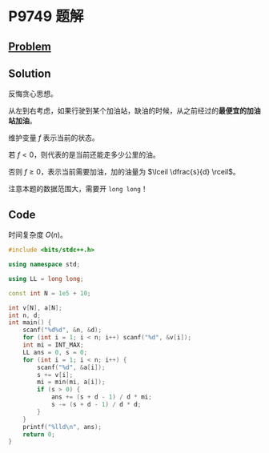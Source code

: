 # P9749 题解

## [Problem](https://www.luogu.com.cn/problem/P9749)
## Solution
反悔贪心思想。

从左到右考虑，如果行驶到某个加油站，缺油的时候，从之前经过的**最便宜的加油站加油**。

维护变量 $f$ 表示当前的状态。

若 $f < 0$，则代表的是当前还能走多少公里的油。

否则 $f \geq 0$，表示当前需要加油，加的油量为 $\lceil \dfrac{s}{d} \rceil$。

注意本题的数据范围大，需要开 `long long`！

## Code
时间复杂度 $O(n)$。
```cpp
#include <bits/stdc++.h>

using namespace std;

using LL = long long;

const int N = 1e5 + 10;

int v[N], a[N];
int n, d;
int main() {
    scanf("%d%d", &n, &d);
    for (int i = 1; i < n; i++) scanf("%d", &v[i]);
    int mi = INT_MAX;
    LL ans = 0, s = 0;
    for (int i = 1; i < n; i++) {
        scanf("%d", &a[i]);
        s += v[i];
        mi = min(mi, a[i]);
        if (s > 0) {
            ans += (s + d - 1) / d * mi;
            s -= (s + d - 1) / d * d;
        }
    }
    printf("%lld\n", ans);
    return 0;
}
```